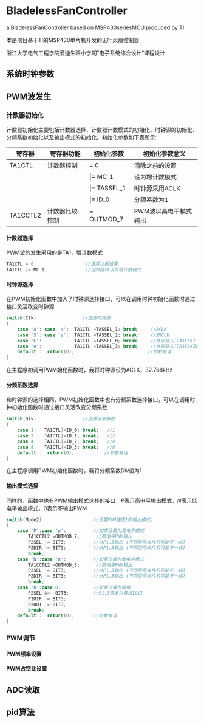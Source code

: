 # BladelessFanController
a BladelessFanController based on MSP430seriesMCU produced by TI

本是项目基于TI的MSP430单片机开发的无叶风扇控制器

浙江大学电气工程学院爱迪生班小学期”电子系统综合设计“课程设计



## 系统时钟参数



## PWM波发生

### 计数器初始化

计数器初始化主要包括计数器选择、计数器计数模式的初始化、时钟源的初始化、分频系数初始化以及输出模式的初始化。初始化参数如下表所示:

| 寄存器   | 寄存器功能     | 初始化参数   | 初始化参数意义        |
| -------- | -------------- | ------------ | --------------------- |
| TA1CTL   | 计数器控制     | = 0          | 清除之前的设置        |
|          |                | \|= MC_1     | 设为增计数模式        |
|          |                | \|= TASSEL_1 | 时钟源采用ACLK        |
|          |                | \|= ID_0     | 分频系数为1           |
| TA1CCTL2 | 计数器比较控制 | = OUTMOD_7   | PWM波以高电平模式输出 |

#### 计数器选择

PWM波的发生采用的是TA1，增计数模式

```C
TA1CTL = 0;                  //清除以前设置
TA1CTL |= MC_1;              //定时器TA设为增计数模式
```

#### 时钟源选择

在PWM初始化函数中加入了时钟源选择接口，可以在调用时钟初始化函数时通过接口灵活改变时钟源

```c
switch(Clk)                 //选择时钟源
{
    case 'A': case 'a':  TA1CTL|=TASSEL_1; break;    //ACLK
    case 'S': case 's':  TA1CTL|=TASSEL_2; break;    //SMCLK
    case 'E':            TA1CTL|=TASSEL_0; break;    //外部输入(TA1CLK)
    case 'e':            TA1CTL|=TASSEL_3; break;    //外部输入(TA1CLK取反)
    default :  return(0);                           //参数有误
}
```

在主程序初调用PWM始化函数时，我将时钟源设为ACLK，32.768kHz

#### 分频系数选择

和时钟源的选择相同，PWM初始化函数中也有分频系数选择接口，可以在调用时钟初始化函数时通过接口灵活改变分频系数

```c
switch(Div)                 //选择分频系数
{
    case 1:   TA1CTL|=ID_0; break;   //1
    case 2:   TA1CTL|=ID_1; break;   //2
    case 4:   TA1CTL|=ID_2; break;   //4
    case 8:   TA1CTL|=ID_3; break;   //8
    default :  return(0);           //参数有误
}
```

在主程序调用PWM初始化函数时，我将分频系数Div设为1

#### 输出模式选择

同样的，函数中也有PWM输出模式选择的接口，$P$表示高电平输出模式，$N$表示低电平输出模式，0表示不输出PWM

```c
switch(Mode2)                   //设置PWM通道1的输出模式。
{
	case 'P':case 'p':          //如果设置为高电平模式
		TA1CCTL2 =OUTMOD_7;      //高电平PWM输出
		P2SEL |= BIT3;          //从P1.3输出 (不同型号单片机可能不一样)
		P2DIR |= BIT3;          //从P1.3输出 (不同型号单片机可能不一样)
		break;
	case 'N':case 'n':          //如果设置为低电平模式
		TA1CCTL2 =OUTMOD_3;      //低电平PWM输出
		P2SEL |= BIT3;          //从P1.3输出 (不同型号单片机可能不一样)
		P2DIR |= BIT3;          //从P1.3输出 (不同型号单片机可能不一样)
		break;
	case '0':case 0:            //如果设置为禁用
		P2SEL &= ~BIT3;         //P1.3恢复为普通IO口
        P2DIR |= BIT3;
        P2OUT |= BIT3;
		break;
	default :  return(0);       //参数有误
}
```

### PWM调节



#### PWM频率设置



#### PWM占空比设置



## ADC读取



## pid算法
